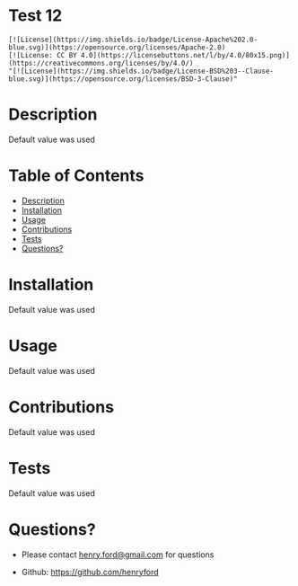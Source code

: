 # Test 12

  
    [![License](https://img.shields.io/badge/License-Apache%202.0-blue.svg)](https://opensource.org/licenses/Apache-2.0)
    [![License: CC BY 4.0](https://licensebuttons.net/l/by/4.0/80x15.png)](https://creativecommons.org/licenses/by/4.0/)
    "[![License](https://img.shields.io/badge/License-BSD%203--Clause-blue.svg)](https://opensource.org/licenses/BSD-3-Clause)"
    
  
  # Description
  Default value was used

  # Table of Contents
  - [Description](#Description)
  - [Installation](#Installation)
  - [Usage](#Usage)
  - [Contributions](#Contributions)
  - [Tests](#Tests)
  - [Questions?](#Questions?)


  # Installation
  Default value was used

  # Usage
  Default value was used

  # Contributions
  Default value was used

  # Tests
  Default value was used

  # Questions?
  - Please contact henry.ford@gmail.com for questions

  - Github: https://github.com/henryford


  

